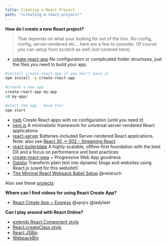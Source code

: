```yaml
---
title: Creating a React Project
path: "/creating-a-react-project/"
---
```


**How do I create a new React project?**

> That depends on what your looking for out of the box.  No config, config, server-rendered etc... here are a few to consider.  Of course you can setup from scratch as well (not covered here).

* [create-react-app](https://github.com/facebookincubator/create-react-app) No configuration or complicated folder structures, just the files you need to build your app.

```bash
#install create-react-app if you don't have it
npm install -g create-react-app

#create a new app
create-react-app my-app
cd my-app/

#start the app - have fun!
npm start
```

* [nwb](https://github.com/insin/nwb) Create React apps with no configuration (until you need it)
* [next.js](https://github.com/zeit/next.js) A minimalistic framework for universal server-rendered React applications
* [react-server](https://github.com/redfin/react-server) Batteries-included Server-rendered React applications. Note: also see [React 30 -> 002 - Streaming React](https://www.youtube.com/watch?v=XW_c60NCkI4)
* [react-boilerplate](https://github.com/mxstbr/react-boilerplate) A highly scalable, offline-first foundation with the best DX and a focus on performance and best practices
* [create-react-pwa](https://github.com/jeffposnick/create-react-pwa) + Progressive Web App goodness
* [Gatsby](https://github.com/gatsbyjs/gatsby) Transform plain text into dynamic blogs and websites using React.js (used for this website!)
* [The Minimal React Webpack Babel Setup](https://www.robinwieruch.de/minimal-react-webpack-babel-setup) @rwieruch

Also see these [projects](https://github.com/facebookincubator/create-react-app#alternatives)


**Where can I find videos for using React Create App?**

* [React Create App + Express](https://www.youtube.com/watch?v=gbVhmaW04bc&feature=youtu.be) @sprjrx @ladyleet


**Can I play around with React Online?**

* [extends React.Component style](http://codepen.io/Arney/pen/OXYqWb)
* [React.createClass style](http://codepen.io/Arney/pen/QERoaQ)
* [React JSBin](http://react.jsbin.com/?html,css,js,output)
* [WebpackBin](http://www.webpackbin.com/EkscblgMM)
